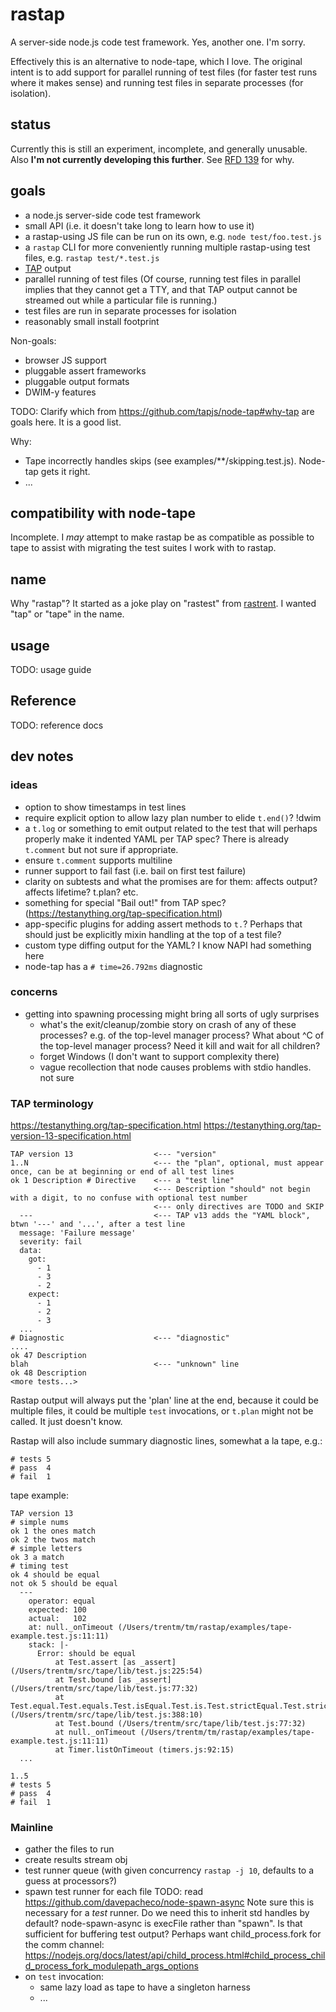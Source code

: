 # rastap

A server-side node.js code test framework. Yes, another one. I'm sorry.

Effectively this is an alternative to node-tape, which I love. The original
intent is to add support for parallel running of test files (for faster
test runs where it makes sense) and running test files in separate processes
(for isolation).

## status

Currently this is still an experiment, incomplete, and generally unusable.
Also **I'm not currently developing this further**. See [RFD
139](https://github.com/joyent/rfd/blob/master/rfd/0139/README.md) for why.

## goals

- a node.js server-side code test framework
- small API (i.e. it doesn't take long to learn how to use it)
- a rastap-using JS file can be run on its own, e.g. `node test/foo.test.js`
- a `rastap` CLI for more conveniently running multiple rastap-using test
  files, e.g. `rastap test/*.test.js`
- [TAP](https://testanything.org/tap-version-13-specification.html) output
- parallel running of test files (Of course, running test files in parallel
  implies that they cannot get a TTY, and that TAP output cannot be streamed
  out while a particular file is running.)
- test files are run in separate processes for isolation
- reasonably small install footprint

Non-goals:

- browser JS support
- pluggable assert frameworks
- pluggable output formats
- DWIM-y features


TODO: Clarify which from https://github.com/tapjs/node-tap#why-tap are goals
here. It is a good list.

Why:
- Tape incorrectly handles skips (see examples/**/skipping.test.js). Node-tap
  gets it right.
- ...


## compatibility with node-tape

Incomplete. I *may* attempt to make rastap be as compatible as possible to
tape to assist with migrating the test suites I work with to rastap.

## name

Why "rastap"?  It started as a joke play on "rastest" from
[rastrent](https://www.youtube.com/watch?v=TcK0MYgnHjo). I wanted "tap" or
"tape" in the name.

## usage

TODO: usage guide


## Reference

TODO: reference docs


## dev notes

### ideas

- option to show timestamps in test lines
- require explicit option to allow lazy plan number to elide `t.end()`? !dwim
- a `t.log` or something to emit output related to the test that will
  perhaps properly make it indented YAML per TAP spec?
  There is already `t.comment` but not sure if appropriate.
- ensure `t.comment` supports multiline
- runner support to fail fast (i.e. bail on first test failure)
- clarity on subtests and what the promises are for them: affects output?
  affects lifetime? t.plan? etc.
- something for special "Bail out!" from TAP spec?
  (https://testanything.org/tap-specification.html)
- app-specific plugins for adding assert methods to `t.`? Perhaps that should
  just be explicitly mixin handling at the top of a test file?
- custom type diffing output for the YAML? I know NAPI had something here
- node-tap has a `# time=26.792ms` diagnostic

### concerns

- getting into spawning processing might bring all sorts of ugly surprises
    - what's the exit/cleanup/zombie story on crash of any of these processes?
      e.g. of the top-level manager process?
      What about ^C of the top-level manager process? Need it kill and wait
      for all children?
    - forget Windows (I don't want to support complexity there)
    - vague recollection that node causes problems with stdio handles. not sure

### TAP terminology

https://testanything.org/tap-specification.html
https://testanything.org/tap-version-13-specification.html

    TAP version 13                  <--- "version"
    1..N                            <--- the "plan", optional, must appear once, can be at beginning or end of all test lines
    ok 1 Description # Directive    <--- a "test line"
                                    <--- Description "should" not begin with a digit, to no confuse with optional test number
                                    <--- only directives are TODO and SKIP
      ---                           <--- TAP v13 adds the "YAML block", btwn '---' and '...', after a test line
      message: 'Failure message'
      severity: fail
      data:
        got:
          - 1
          - 3
          - 2
        expect:
          - 1
          - 2
          - 3
      ...
    # Diagnostic                    <--- "diagnostic"
    ....
    ok 47 Description
    blah                            <--- "unknown" line
    ok 48 Description
    <more tests...>

Rastap output will always put the 'plan' line at the end, because it could
be multiple files, it could be multiple `test` invocations, or `t.plan`
might not be called. It just doesn't know.

Rastap will also include summary diagnostic lines, somewhat a la tape, e.g.:

    # tests 5
    # pass  4
    # fail  1

tape example:

    TAP version 13
    # simple nums
    ok 1 the ones match
    ok 2 the twos match
    # simple letters
    ok 3 a match
    # timing test
    ok 4 should be equal
    not ok 5 should be equal
      ---
        operator: equal
        expected: 100
        actual:   102
        at: null._onTimeout (/Users/trentm/tm/rastap/examples/tape-example.test.js:11:11)
        stack: |-
          Error: should be equal
              at Test.assert [as _assert] (/Users/trentm/src/tape/lib/test.js:225:54)
              at Test.bound [as _assert] (/Users/trentm/src/tape/lib/test.js:77:32)
              at Test.equal.Test.equals.Test.isEqual.Test.is.Test.strictEqual.Test.strictEquals (/Users/trentm/src/tape/lib/test.js:388:10)
              at Test.bound (/Users/trentm/src/tape/lib/test.js:77:32)
              at null._onTimeout (/Users/trentm/tm/rastap/examples/tape-example.test.js:11:11)
              at Timer.listOnTimeout (timers.js:92:15)
      ...

    1..5
    # tests 5
    # pass  4
    # fail  1


### Mainline

- gather the files to run
- create results stream obj
- test runner queue (with given concurrency `rastap -j 10`, defaults to a guess
  at processors?)
- spawn test runner for each file
  TODO: read https://github.com/davepacheco/node-spawn-async
        Note sure this is necessary for a *test* runner.
  Do we need this to inherit std handles by default?
  node-spawn-async is execFile rather than "spawn". Is that sufficient for
  buffering test output?
  Perhaps want child_process.fork for the comm channel:
    https://nodejs.org/docs/latest/api/child_process.html#child_process_child_process_fork_modulepath_args_options
- on `test` invocation:
    - same lazy load as tape to have a singleton harness
    - ...
